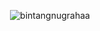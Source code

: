 <p align="center"> <img src="https://github-readme-stats.vercel.app/api?username=bintangnugrahaa&show_icons=true&theme=gotham" alt="bintangnugrahaa" />
